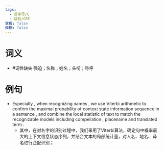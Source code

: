 ```yaml
---
tags:
  - 首字母/C
  - 级别/GRE
掌握: false
模糊: false
---
```

# 词义
- #词性缺失 强迫；名称；姓名；头衔；称呼
# 例句
- Especially , when recognizing names , we use Viterbi arithmetic to confirm the maximal probability of context state information sequence in a sentence , and combine the local statistic of text to match the recognizable models including compellation , placename and translated term .
	- 其中，在对名字的识别过程中，我们采用了Viterbi算法，确定句中概率最大的上下文信息状态序列，并结合文本的局部统计量，对人名、地名、译名进行匹配识别；
